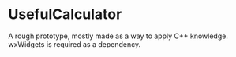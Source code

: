 # UsefulCalculator
A rough prototype, mostly made as a way to apply C++ knowledge. wxWidgets is required as a dependency.
